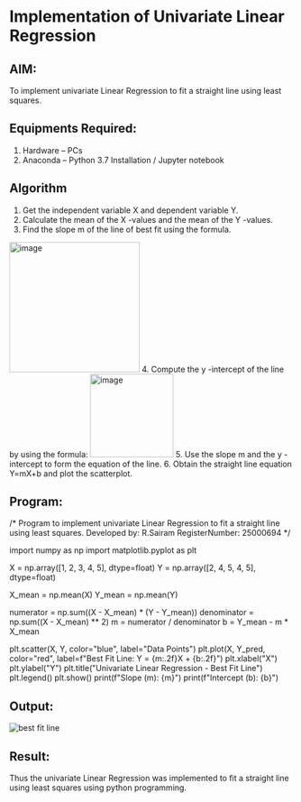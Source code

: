 # Implementation of Univariate Linear Regression
## AIM:
To implement univariate Linear Regression to fit a straight line using least squares.

## Equipments Required:
1. Hardware – PCs
2. Anaconda – Python 3.7 Installation / Jupyter notebook

## Algorithm
1. Get the independent variable X and dependent variable Y.
2. Calculate the mean of the X -values and the mean of the Y -values.
3. Find the slope m of the line of best fit using the formula. 
<img width="231" alt="image" src="https://user-images.githubusercontent.com/93026020/192078527-b3b5ee3e-992f-46c4-865b-3b7ce4ac54ad.png">
4. Compute the y -intercept of the line by using the formula:
<img width="148" alt="image" src="https://user-images.githubusercontent.com/93026020/192078545-79d70b90-7e9d-4b85-9f8b-9d7548a4c5a4.png">
5. Use the slope m and the y -intercept to form the equation of the line.
6. Obtain the straight line equation Y=mX+b and plot the scatterplot.

## Program:
/*
Program to implement univariate Linear Regression to fit a straight line using least squares.
Developed by: R.Sairam
RegisterNumber:  25000694
*/

import numpy as np
import matplotlib.pyplot as plt

X = np.array([1, 2, 3, 4, 5], dtype=float)
Y = np.array([2, 4, 5, 4, 5], dtype=float)

X_mean = np.mean(X)
Y_mean = np.mean(Y)

numerator = np.sum((X - X_mean) * (Y - Y_mean))
denominator = np.sum((X - X_mean) ** 2)
m = numerator / denominator
b = Y_mean - m * X_mean

plt.scatter(X, Y, color="blue", label="Data Points")
plt.plot(X, Y_pred, color="red", label=f"Best Fit Line: Y = {m:.2f}X + {b:.2f}")
plt.xlabel("X")
plt.ylabel("Y")
plt.title("Univariate Linear Regression - Best Fit Line")
plt.legend()
plt.show()
print(f"Slope (m): {m}")
print(f"Intercept (b): {b}")


## Output:
![best fit line](sam.png)


## Result:
Thus the univariate Linear Regression was implemented to fit a straight line using least squares using python programming.
